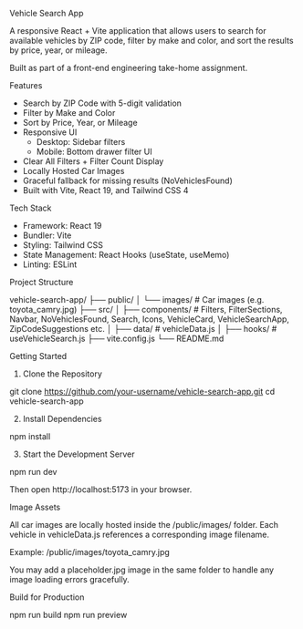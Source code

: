 Vehicle Search App

A responsive React + Vite application that allows users to search for available vehicles by ZIP code, filter by make and color, and sort the results by price, year, or mileage.

Built as part of a front-end engineering take-home assignment.

Features

- Search by ZIP Code with 5-digit validation
- Filter by Make and Color
- Sort by Price, Year, or Mileage
- Responsive UI
  - Desktop: Sidebar filters
  - Mobile: Bottom drawer filter UI
- Clear All Filters + Filter Count Display
- Locally Hosted Car Images
- Graceful fallback for missing results (NoVehiclesFound)
- Built with Vite, React 19, and Tailwind CSS 4

Tech Stack

- Framework: React 19
- Bundler: Vite
- Styling: Tailwind CSS
- State Management: React Hooks (useState, useMemo)
- Linting: ESLint

Project Structure

vehicle-search-app/
├── public/
│   └── images/         # Car images (e.g. toyota_camry.jpg)
├── src/
│   ├── components/     # Filters, FilterSections, Navbar, NoVehiclesFound, Search, Icons, VehicleCard, VehicleSearchApp, ZipCodeSuggestions etc.
│   ├── data/           # vehicleData.js
│   ├── hooks/          # useVehicleSearch.js
├── vite.config.js
└── README.md

Getting Started

1. Clone the Repository

git clone https://github.com/your-username/vehicle-search-app.git
cd vehicle-search-app

2. Install Dependencies

npm install

3. Start the Development Server

npm run dev

Then open http://localhost:5173 in your browser.

Image Assets

All car images are locally hosted inside the /public/images/ folder. Each vehicle in vehicleData.js references a corresponding image filename.

Example:
  /public/images/toyota_camry.jpg

You may add a placeholder.jpg image in the same folder to handle any image loading errors gracefully.

Build for Production

npm run build
npm run preview
